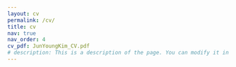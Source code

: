 ```yaml
---
layout: cv
permalink: /cv/
title: cv
nav: true
nav_order: 4
cv_pdf: JunYoungKim_CV.pdf
# description: This is a description of the page. You can modify it in 'pages/_cv.md'. You can also change or remove the top pdf download button.
---
```

